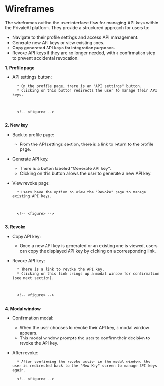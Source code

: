 # Wireframes

The wireframes outline the user interface flow for managing API keys within the PrivateAI platform. They provide a structured approach for users to:

- Navigate to their profile settings and access API management.
- Generate new API keys or view existing ones.
- Copy generated API keys for integration purposes.
- Revoke API keys if they are no longer needed, with a confirmation step to prevent accidental revocation.

**1. Profile page**

- API settings button:

        * On the profile page, there is an "API settings" button.
        * Clicking on this button redirects the user to manage their API keys.



        <!-- <figure> -->

  <img src="/assets_new/PUBLIC_API/Wireframes/0.webp" alt="" />
  <!-- <figcaption></figcaption></figure> -->

**2. New key**

- Back to profile page:
  - From the API settings section, there is a link to return to the profile page.
- Generate API key:
  - There is a button labeled "Generate API key".
  - Clicking on this button allows the user to generate a new API key.
- View revoke page:

        * Users have the option to view the "Revoke" page to manage existing API keys.



        <!-- <figure> -->

  <img src="/assets_new/PUBLIC_API/Wireframes/1.webp" alt="" />
  <!-- <figcaption></figcaption></figure> -->

**3. Revoke**

- Copy API key:
  - Once a new API key is generated or an existing one is viewed, users can copy the displayed API key by clicking on a corresponding link.
- Revoke API key:

        * There is a link to revoke the API key.
        * Clicking on this link brings up a modal window for confirmation (see next section).



        <!-- <figure> -->

  <img src="/assets_new/PUBLIC_API/Wireframes/2.webp" alt="" />
  <!-- <figcaption></figcaption></figure> -->

**4. Modal window**

- Confirmation modal:
  - When the user chooses to revoke their API key, a modal window appears.
  - This modal window prompts the user to confirm their decision to revoke the API key.
- After revoke:

        * After confirming the revoke action in the modal window, the user is redirected back to the "New Key" screen to manage API keys again.

        <!-- <figure> -->

  <img src="/assets_new/PUBLIC_API/Wireframes/3.webp" alt="" />
  <!-- <figcaption></figcaption></figure> -->
